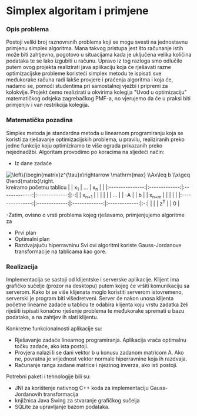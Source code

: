 # Simplex algoritam i primjene

### Opis problema
Postoji veliki broj raznovrsnih problema koji se mogu svesti na jednostavnu primjenu simplex algoritma. Mana takvog pristupa jest što računanje istih može biti zahtjevno, pogotovo u situacijama kada je uključena velika količina podataka te se lako izgubiti u računu.
Upravo iz tog razloga smo odlučile putem ovog projekta realizirati java aplikaciju koja će rješavati razne optimizacijske probleme koristeći simplex metodu te ispisati sve međukorake računa radi lakše provjere i praćenja algoritma i koja će, nadamo se, pomoći studentima pri samostalnoj vježbi i pripremi za kolokvije. Projekt ćemo realizirati u okvirima kolegija "Uvod u optimizaciju" matematičkog odsjeka zagrebačkog PMF-a, no vjerujemo da će u praksi biti primjenjiv i van restrikcija kolegija.

### Matematička pozadina

Simplex metoda je standardna metoda u linearnom programiranju koja se koristi za rješavanje optimizacijskih problema, u pravilu, realiziranih preko jedne funkcije koju optimiziramo te više ograda prikazanih preko nejednadžbi. Algoritam provodimo po koracima na sljedeći način:

- Iz dane zadaće 
<img src="https://latex.codecogs.com/svg.image?\left\{\begin{matrix}z^{\tau}x\rightarrow&space;\mathrm{max}&space;\\Ax\leq&space;b&space;\\x\geq&space;0\end{matrix}\right." title="\left\{\begin{matrix}z^{\tau}x\rightarrow \mathrm{max} \\Ax\leq b \\x\geq 0\end{matrix}\right." />
kreiramo početnu tablicu
|                 | x<sub>1</sub> |      ...      | x<sub>n</sub> |   |
|:---------------:|:-------------:|:-------------:|:-------------:|:-:|
| x<sub>n+1</sub> |               |               |               |   |
|       ...       |               |       -A      |               | b |
| x<sub>n+m</sub> |               |               |               |   |
|:---------------:|:-------------:|:-------------:|:-------------:|:-:|
|                 |               | z<sup>T</sup> |               | 0 |


-Zatim, ovisno o vrsti problema kojeg rješavamo, primjenjujemo algoritme za
  + Prvi plan
  + Optimalni plan
  + Razdvajajuću hiperravninu
  Svi ovi algoritmi koriste Gauss-Jordanove transformacije na tablicama kao gore.
  
### Realizacija

Implementacija se sastoji od klijentske i serverske aplikacije. Klijent ima grafičko sučelje (prozor na desktopu) putem kojeg će vršiti komunikaciju sa serverom. Kako bi se više klijenata moglo koristiti serverom istovremeno, serverski je program biti višedretveni. Server će nakon unosa klijenta početne linearne zadaće u tablicu te odabira klijenta koju vrstu zadatka želi riješiti ispisati konačno rješenje problema te međukorake spremati u bazu podataka, a na zahtjev ih slati klijentu.

Konkretne funkcionalnosti aplikacije su:
- Rješavanje zadaće linearnog programiranja. Aplikacija vraća optimalnu točku zadaće, ako ista postoji.
- Provjera nalazi li se dani vektor b u konusu zadanom matricom A. Ako ne, povratna je vrijednost vektor normale hiperravnine koja ih razdvaja.
- Računanje ranga zadane matrice i njezinog inverza, ako isti postoji.

Potrebni paketi i tehnologije bili su:
- JNI za korištenje nativnog C++ koda za implementaciju Gauss-Jordanovih transformacija
- knjižnica Java Swing za stvaranje grafičkog sučelja
- SQLite za upravljanje bazom podataka.
